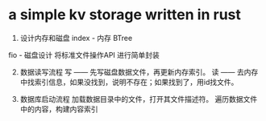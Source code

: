 # a simple kv storage written in rust

1. 设计内存和磁盘
index - 内存 BTree

fio - 磁盘设计
将标准文件操作API 进行简单封装

2. 数据读写流程
写 —— 先写磁盘数据文件，再更新内存索引。
读 —— 去内存中找索引信息，如果没找到，说明不存在；如果找到了，用id找文件。

3. 数据库启动流程
加载数据目录中的文件，打开其文件描述符。
遍历数据文件中的内容，构建内容索引

